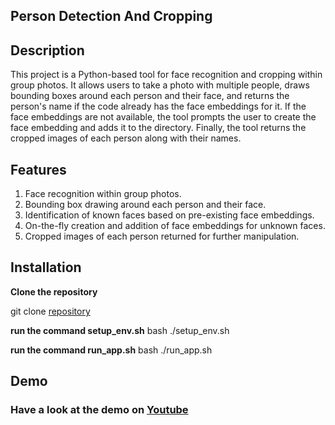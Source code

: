 ## Person Detection And Cropping

## Description

This project is a Python-based tool for face recognition and cropping within group photos. It allows users to take a photo with multiple people, draws bounding boxes around each person and their face, and returns the person's name if the code already has the face embeddings for it. If the face embeddings are not available, the tool prompts the user to create the face embedding and adds it to the directory. Finally, the tool returns the cropped images of each person along with their names.

## Features

1. Face recognition within group photos.
2. Bounding box drawing around each person and their face.
3. Identification of known faces based on pre-existing face embeddings.
4. On-the-fly creation and addition of face embeddings for unknown faces.
5. Cropped images of each person returned for further manipulation.

## Installation

**Clone the repository**

git clone [repository](https://github.com/shwetabh-23/person-detection.git)

**run the command setup_env.sh**
bash ./setup_env.sh

**run the command run_app.sh**
bash ./run_app.sh

## Demo 

### Have a look at the demo on [Youtube](https://youtu.be/Ko7Rs639NR0)
